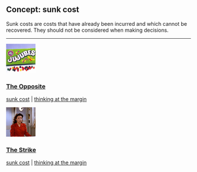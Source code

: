 ## Concept: sunk cost

Sunk costs are costs that have already been incurred and which cannot be recovered. They should not be considered when making decisions.

<hr>
<div class="clip-listing">
<img src="media/icons/opposite.jpg" alt="The Opposite icon">

### [The Opposite](../../clip/54/)

[sunk cost](/concept/sunk-cost/) | [thinking at the margin](/concept/thinking-at-the-margin/)
</div>

<div class="clip-listing">
<img src="media/icons/strike_clip1.jpg" alt="The Strike icon">

### [The Strike](../../clip/88/)

[sunk cost](/concept/sunk-cost/) | [thinking at the margin](/concept/thinking-at-the-margin/)
</div>

